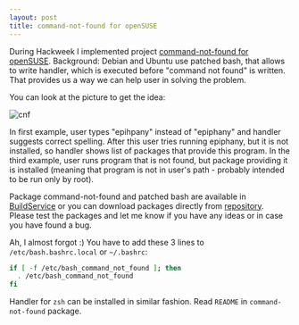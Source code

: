 ```yaml
---
layout: post
title: command-not-found for openSUSE
---
```


During Hackweek I implemented project [command-not-found for openSUSE](http://idea.opensuse.org/content/ideas/command-not-found-for-opensuse). Background: Debian and Ubuntu use patched bash, that allows to write handler, which is executed before "command not found" is written. That provides us a way we can help user in solving the problem.

You can look at the picture to get the idea:

![cnf](/assets/cnf.png)

In first example, user types "epihpany" instead of "epiphany" and handler suggests correct spelling. After this user tries running epiphany, but it is not installed, so handler shows list of packages that provide this program. In the third example, user runs program that is not found, but package providing it is installed (meaning that program is not in user's path - probably intended to be run only by root).

Package command-not-found and patched bash are available in [BuildService](https://build.opensuse.org/project/show?project=home:prusnak:command-not-found) or you can download packages directly from [repository](http://download.opensuse.org/repositories/home:/prusnak:/command-not-found/). Please test the packages and let me know if you have any ideas or in case you have found a bug.

Ah, I almost forgot :) You have to add these 3 lines to `/etc/bash.bashrc.local` or `~/.bashrc`:

~~~bash
if [ -f /etc/bash_command_not_found ]; then
  . /etc/bash_command_not_found
fi
~~~

Handler for `zsh` can be installed in similar fashion. Read `README` in `command-not-found` package.
